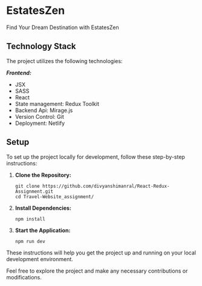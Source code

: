# EstatesZen
Find Your Dream Destination with EstatesZen

## Technology Stack
The project utilizes the following technologies:

***Frontend:***

- JSX
- SASS
- React
- State management: Redux Toolkit
- Backend Api: Mirage.js
- Version Control: Git
- Deployment: Netlify

## Setup

To set up the project locally for development, follow these step-by-step instructions:

1. **Clone the Repository:**
   ```
   git clone https://github.com/divyanshimanral/React-Redux-Assignment.git
   cd Travel-Website_assignment/
   ```
2. **Install Dependencies:**
   ```
   npm install
   ```
3. **Start the Application:**
   ```
   npm run dev
   ```

These instructions will help you get the project up and running on your local development environment.

Feel free to explore the project and make any necessary contributions or modifications.
